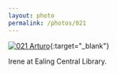 ```yaml
---
layout: photo
permalink: /photos/021
---
```


[![021 Arturo](https://c1.staticflickr.com/1/293/19635101762_05b601bdab_c.jpg)](https://www.flickr.com/photos/131440297@N08/19635101762/){:target="_blank"}

Irene at Ealing Central Library.

